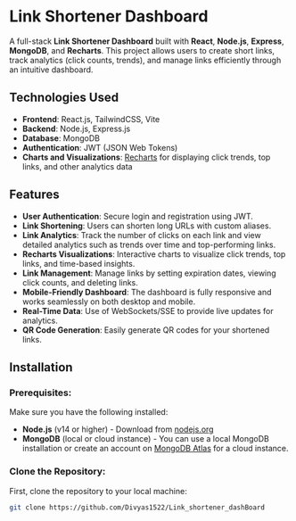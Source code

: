 # Link Shortener Dashboard

A full-stack **Link Shortener Dashboard** built with **React**, **Node.js**, **Express**, **MongoDB**, and **Recharts**. This project allows users to create short links, track analytics (click counts, trends), and manage links efficiently through an intuitive dashboard.

## Technologies Used
- **Frontend**: React.js, TailwindCSS, Vite
- **Backend**: Node.js, Express.js
- **Database**: MongoDB
- **Authentication**: JWT (JSON Web Tokens)
- **Charts and Visualizations**: [Recharts](https://recharts.org/en-US/) for displaying click trends, top links, and other analytics data

## Features
- **User Authentication**: Secure login and registration using JWT.
- **Link Shortening**: Users can shorten long URLs with custom aliases.
- **Link Analytics**: Track the number of clicks on each link and view detailed analytics such as trends over time and top-performing links.
- **Recharts Visualizations**: Interactive charts to visualize click trends, top links, and time-based insights.
- **Link Management**: Manage links by setting expiration dates, viewing click counts, and deleting links.
- **Mobile-Friendly Dashboard**: The dashboard is fully responsive and works seamlessly on both desktop and mobile.
- **Real-Time Data**: Use of WebSockets/SSE to provide live updates for analytics.
- **QR Code Generation**: Easily generate QR codes for your shortened links.

## Installation

### Prerequisites:
Make sure you have the following installed:
- **Node.js** (v14 or higher) - Download from [nodejs.org](https://nodejs.org/)
- **MongoDB** (local or cloud instance) - You can use a local MongoDB installation or create an account on [MongoDB Atlas](https://www.mongodb.com/cloud/atlas) for a cloud instance.


### Clone the Repository:
First, clone the repository to your local machine:
```bash
git clone https://github.com/Divyas1522/Link_shortener_dashBoard
